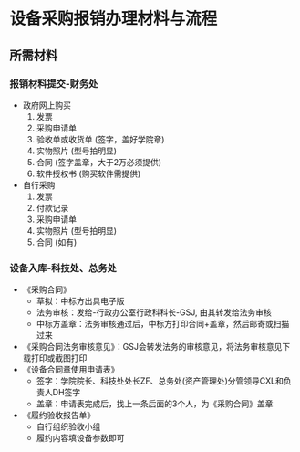 # 设备采购报销办理材料与流程

## 所需材料

### 报销材料提交-财务处

* 政府网上购买
  1. 发票
  2. 采购申请单
  3. 验收单或收货单 (签字，盖好学院章)
  4. 实物照片 (型号拍明显)
  5. 合同 (签字盖章，大于2万必须提供)
  6. 软件授权书 (购买软件需提供)
* 自行采购
  1. 发票
  2. 付款记录
  3. 采购申请单
  4. 实物照片 (型号拍明显)
  5. 合同 (如有) 

### 设备入库-科技处、总务处

* 《采购合同》 
  * 草拟：中标方出具电子版
  * 法务审核：发给-行政办公室行政科科长-GSJ, 由其转发给法务审核
  * 中标方盖章：法务审核通过后，中标方打印合同+盖章，然后邮寄或扫描过来
* 《采购合同法务审核意见》：GSJ会转发法务的审核意见，将法务审核意见下载打印或截图打印
* 《设备合同章使用申请表》
  * 签字：学院院长、科技处处长ZF、总务处(资产管理处)分管领导CXL和负责人DH签字
  * 盖章：申请表完成后，找上一条后面的3个人，为《采购合同》盖章
* 《履约验收报告单》
  * 自行组织验收小组
  * 履约内容填设备参数即可
